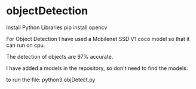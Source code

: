 # objectDetection

Install Python Libraries
pip install opencv

For Object Detection I have used a Mobilenet SSD V1 coco model so that it can run on cpu.

The detection of objects are 97% accurate.

I have added a models in the repository, so don't need to find the models. 

to run the file: python3 objDetect.py
